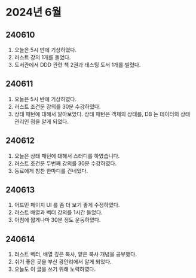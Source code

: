 # 2024년 6월

## 240610

1. 오늘은 5시 반에 기상하였다.
2. 러스트 강의 1개를 들었다.
3. 도서관에서 DDD 관련 책 2권과 테스팅 도서 1개를 빌렸다.

## 240611

1. 오늘은 5시 반에 기상하였다.
2. 러스트 조건문 강의를 30분 수강하였다.
3. 상태 패턴에 대해서 알아보았다. 상태 패턴은 객체의 상태를, DB 는 데이터의 상태 관리인 점을 알게 되었다.

## 240612

1. 오늘은 상태 패턴에 대해서 스터디를 하였습니다.
2. 러스트 조건문 두번째 강의를 30분 수강하였다.
3. 동료에게 칭찬 한마디를 건네었다.

## 240613

1. 어드민 페이지 UI 를 좀 더 보기 좋게 수정하였다.
2. 러스트 배열과 벡터 강의를 1시간 들었다.
3. 아침에 짧게나마 30분 정도 운동하였다.

## 240614

1. 러스트 벡터, 배열 깊은 복사, 얕은 복사 개념을 공부했다.
2. 쉬기 좋은 곳을 부산 광안리에서 알게 되었다.
3. 오늘도 이 글을 쓰기 위해 노력하였다.
